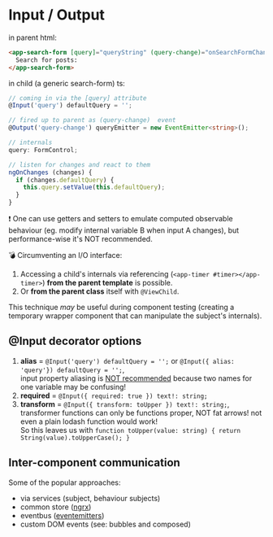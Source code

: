 # Input / Output

in parent html:

```html
<app-search-form [query]="queryString" (query-change)="onSearchFormChange($event)">
  Search for posts:
</app-search-form>
```

in child (a generic search-form) ts:

```typescript
// coming in via the [query] attribute
@Input('query') defaultQuery = '';

// fired up to parent as (query-change)  event
@Output('query-change') queryEmitter = new EventEmitter<string>();

// internals
query: FormControl;

// listen for changes and react to them
ngOnChanges (changes) {
  if (changes.defaultQuery) {
    this.query.setValue(this.defaultQuery);
  }
}
```

:exclamation: One can use getters and setters to emulate computed observable behaviour (eg. modify internal variable B when input A changes), but performance-wise it's NOT recommended.

:bomb: Circumventing an I/O interface:

1. Accessing a child's internals via referencing (`<app-timer #timer></app-timer>`) **from the parent template** is possible.
2. Or **from the parent class** itself with `@ViewChild`.

This technique _may_ be useful during component testing (creating a temporary wrapper component that can manipulate the subject's internals).

## @Input decorator options

1. **alias** = `@Input('query') defaultQuery = '';` or `@Input({ alias: 'query'}) defaultQuery = '';`,  
   input property aliasing is [NOT recommended](https://angular.io/guide/styleguide#style-05-13)
   because two names for one variable may be confusing!
2. **required** = `@Input({ required: true }) text!: string;`
3. **transform** = `@Input({ transform: toUpper }) text!: string;`,  
   transformer functions can only be functions proper, NOT fat arrows!
   not even a plain lodash function would work!  
   So this leaves us with `function toUpper(value: string) { return String(value).toUpperCase(); }`

## Inter-component communication

Some of the popular approaches:

- via services (subject, behaviour subjects)
- common store ([ngrx](https://github.com/ngrx/store))
- eventbus ([eventemitters](https://nodejs.org/api/events.html))
- custom DOM events (see: bubbles and composed)

